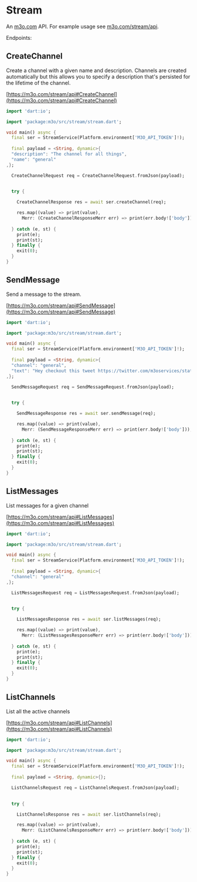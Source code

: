# Stream

An [m3o.com](https://m3o.com) API. For example usage see [m3o.com/stream/api](https://m3o.com/stream/api).

Endpoints:

## CreateChannel

Create a channel with a given name and description. Channels are created automatically but
this allows you to specify a description that's persisted for the lifetime of the channel.


[https://m3o.com/stream/api#CreateChannel](https://m3o.com/stream/api#CreateChannel)

```dart
import 'dart:io';

import 'package:m3o/src/stream/stream.dart';

void main() async {
  final ser = StreamService(Platform.environment['M3O_API_TOKEN']!);
 
  final payload = <String, dynamic>{
  "description": "The channel for all things",
  "name": "general"
,};

  CreateChannelRequest req = CreateChannelRequest.fromJson(payload);

  
  try {

	CreateChannelResponse res = await ser.createChannel(req);

    res.map((value) => print(value),
	  Merr: (CreateChannelResponseMerr err) => print(err.body!['body']));	
  
  } catch (e, st) {
    print(e);
	print(st);
  } finally {
    exit(0);
  }
}
```
## SendMessage

Send a message to the stream.


[https://m3o.com/stream/api#SendMessage](https://m3o.com/stream/api#SendMessage)

```dart
import 'dart:io';

import 'package:m3o/src/stream/stream.dart';

void main() async {
  final ser = StreamService(Platform.environment['M3O_API_TOKEN']!);
 
  final payload = <String, dynamic>{
  "channel": "general",
  "text": "Hey checkout this tweet https://twitter.com/m3oservices/status/1455291054295498752"
,};

  SendMessageRequest req = SendMessageRequest.fromJson(payload);

  
  try {

	SendMessageResponse res = await ser.sendMessage(req);

    res.map((value) => print(value),
	  Merr: (SendMessageResponseMerr err) => print(err.body!['body']));	
  
  } catch (e, st) {
    print(e);
	print(st);
  } finally {
    exit(0);
  }
}
```
## ListMessages

List messages for a given channel


[https://m3o.com/stream/api#ListMessages](https://m3o.com/stream/api#ListMessages)

```dart
import 'dart:io';

import 'package:m3o/src/stream/stream.dart';

void main() async {
  final ser = StreamService(Platform.environment['M3O_API_TOKEN']!);
 
  final payload = <String, dynamic>{
  "channel": "general"
,};

  ListMessagesRequest req = ListMessagesRequest.fromJson(payload);

  
  try {

	ListMessagesResponse res = await ser.listMessages(req);

    res.map((value) => print(value),
	  Merr: (ListMessagesResponseMerr err) => print(err.body!['body']));	
  
  } catch (e, st) {
    print(e);
	print(st);
  } finally {
    exit(0);
  }
}
```
## ListChannels

List all the active channels


[https://m3o.com/stream/api#ListChannels](https://m3o.com/stream/api#ListChannels)

```dart
import 'dart:io';

import 'package:m3o/src/stream/stream.dart';

void main() async {
  final ser = StreamService(Platform.environment['M3O_API_TOKEN']!);
 
  final payload = <String, dynamic>{};

  ListChannelsRequest req = ListChannelsRequest.fromJson(payload);

  
  try {

	ListChannelsResponse res = await ser.listChannels(req);

    res.map((value) => print(value),
	  Merr: (ListChannelsResponseMerr err) => print(err.body!['body']));	
  
  } catch (e, st) {
    print(e);
	print(st);
  } finally {
    exit(0);
  }
}
```
